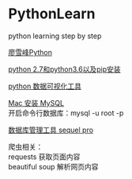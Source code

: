 # PythonLearn
python learning step by step

[廖雪峰Python](https://www.liaoxuefeng.com/wiki/0014316089557264a6b348958f449949df42a6d3a2e542c000)

[python 2.7和python3.6以及pip安装](https://blog.csdn.net/CH_CHINA/article/details/81150892)

[python 数据可视化工具](http://www.pythontutor.com/)

[Mac 安装 MySQL](https://blog.csdn.net/catstarxcode/article/details/78940385)  
开启命令行数据库：mysql -u root -p

[数据库管理工具 sequel pro](http://www.sequelpro.com/download)

爬虫相关：  
requests 获取页面内容  
beautiful soup 解析网页内容